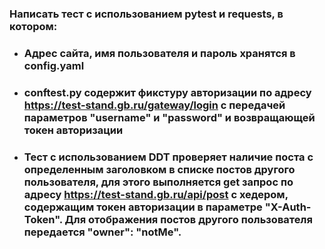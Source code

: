 ### **Написать тест с использованием pytest и requests, в котором:**
- ### Адрес сайта, имя пользователя и пароль хранятся в config.yaml
- ### conftest.py содержит фикстуру авторизации по адресу https://test-stand.gb.ru/gateway/login с передачей параметров "username" и "password" и возвращающей токен авторизации
- ### Тест с использованием DDT проверяет наличие поста с определенным заголовком в списке постов другого пользователя, для этого выполняется get запрос по адресу https://test-stand.gb.ru/api/post с хедером, содержащим токен авторизации в параметре "X-Auth-Token". Для отображения постов другого пользователя передается "owner": "notMe".